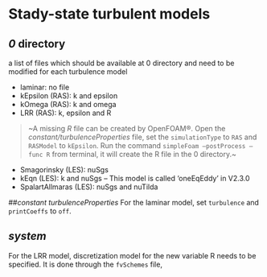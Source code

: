 # Stady-state turbulent models

## _0_ directory
a list of files which should be available at 0 directory and need to be modified for each turbulence model
- laminar: no file
- kEpsilon (RAS): k and epsilon
- kOmega (RAS): k and omega
- LRR (RAS): k, epsilon and R 
>  ~A missing _R_ file can be created by OpenFOAM®. Open the _constant/turbulenceProperties_ file, set the `simulationType` to `RAS` and `RASModel` to `kEpsilon`. Run the command `simpleFoam –postProcess –func R` from terminal, it will create the R file in the 0 directory.~
- Smagorinsky (LES): nuSgs
- kEqn (LES): k and nuSgs – This model is called ‘oneEqEddy’ in V2.3.0
- SpalartAllmaras (LES): nuSgs and nuTilda

##_constant_
_turbulenceProperties_
For the laminar model, set `turbulence` and `printCoeffs` to `off`.

## _system_
For the LRR model, discretization model for the new variable R needs to be specified. It is done through the `fvSchemes` file,
